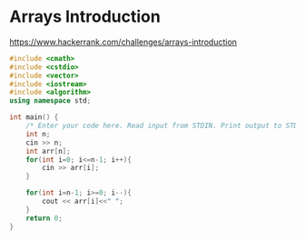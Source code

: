 # Arrays Introduction

https://www.hackerrank.com/challenges/arrays-introduction

```cpp
#include <cmath>
#include <cstdio>
#include <vector>
#include <iostream>
#include <algorithm>
using namespace std;

int main() {
    /* Enter your code here. Read input from STDIN. Print output to STDOUT */
    int n;
    cin >> n;
    int arr[n];
    for(int i=0; i<=n-1; i++){
        cin >> arr[i];
    }

    for(int i=n-1; i>=0; i--){
        cout << arr[i]<<" ";
    }
    return 0;
}
```